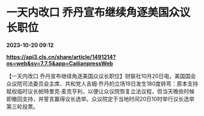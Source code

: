 # 一天内改口 乔丹宣布继续角逐美国众议长职位

**2023-10-20 09:12**

**https://api3.cls.cn/share/article/1491214?os=web&sv=7.7.5&app=CailianpressWeb**

【一天内改口 乔丹宣布继续角逐美国众议长职位】财联社10月20日电，美国国会众议院司法委员会主席、共和党人吉姆·乔丹的立场19日发生180度转弯：原本支持赋权临时议长帕特里克·麦克亨利，以便让众议院恢复立法议程，但当天晚些时候即撤回支持，并誓言赢得议长选举。众议院定于当地时间20日10时举行议长选举第三轮投票。